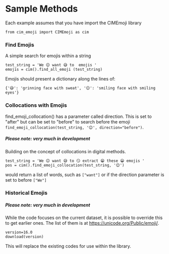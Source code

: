 # Sample Methods

Each example assumes that you have import the CIMEmoji library

```
from cim_emoji import CIMEmoji as cim
```

### Find Emojis

A simple search for emojis within a string
```
test_string = 'We 😊 want 😅 to  emojis '
emojis = cim().find_all_emoji (test_string)
```
Emojis should present a dictionary along the lines of:
```
{'😅': 'grinning face with sweat', '😊': 'smiling face with smiling eyes'}
```

### Collocations with Emojis

find_emoji_collocation() has a parameter called direction. This is set to "after" but can be set to "before" to search before the emoji ```find_emoji_collocation(test_string, '😊', direction="before")```. 

##### Please note: very much in development

Building on the concept of collocations in digital methods.

```
test_string = 'We 😊 want 😅 to 😏 extract 😁 these 😀 emojis '
pos = cim().find_emoji_collocation(test_string, '😊')
```
would return a list of words, such as ```["want"]``` or if the direction parameter is set to before ```["We"]```

### Historical Emojis

##### Please note: very much in development

While the code focuses on the current dataset, it is possible to override this to get earlier ones. The list of them is at https://unicode.org/Public/emoji/.

```
version=16.0
download(version)
```
This will replace the existing codes for use within the library. 